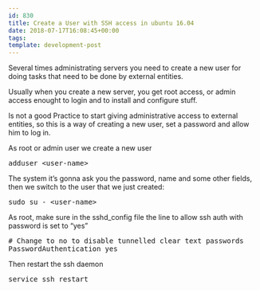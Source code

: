 ```yaml
---
id: 830
title: Create a User with SSH access in ubuntu 16.04
date: 2018-07-17T16:08:45+00:00
tags: 
template: development-post
---
```

Several times administrating servers you need to create a new user for doing tasks that need to be done by external entities.

Usually when you create a new server, you get root access, or admin access enought to login and to install and configure stuff.

Is not a good Practice to start giving administrative access to external entities, so this is a way of creating a new user, set a password and allow him to log in.

As root or admin user we create a new user

<pre class="prettyprint">adduser &lt;user-name&gt;</pre>

The system it&#8217;s gonna ask you the password, name and some other fields, then we switch to the user that we just created:

<pre class="prettyprint">sudo su - &lt;user-name&gt;</pre>

As root, make sure in the sshd_config file the line to allow ssh auth with password is set to &#8220;yes&#8221;

<pre class="prettyprint"># Change to no to disable tunnelled clear text passwords
PasswordAuthentication yes</pre>

Then restart the ssh daemon

<pre class="prettyprint">service ssh restart</pre>

&nbsp;